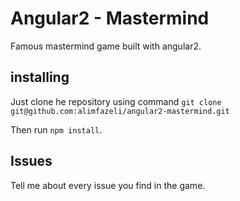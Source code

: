 # Angular2 - Mastermind
 
Famous mastermind game built with angular2.

## installing
Just clone he repository using command `git clone git@github.com:alimfazeli/angular2-mastermind.git`

Then run `npm install`.

## Issues
Tell me about every issue you find in the game.
